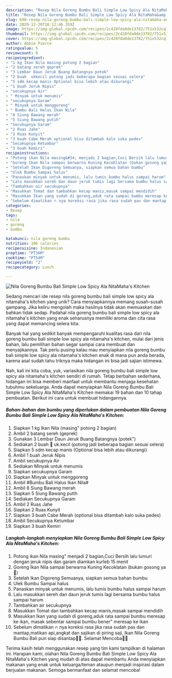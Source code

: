 ```yaml
---
description: "Resep Nila Goreng Bumbu Bali Simple Low Spicy Ala NitaMaha&amp;#39;s Kitchen, Lezat Sekali"
title: "Resep Nila Goreng Bumbu Bali Simple Low Spicy Ala NitaMaha&amp;#39;s Kitchen, Lezat Sekali"
slug: 690-resep-nila-goreng-bumbu-bali-simple-low-spicy-ala-nitamaha-and-39-s-kitchen-lezat-sekali
date: 2020-12-20T16:12:46.359Z
image: https://img-global.cpcdn.com/recipes/2c420fda0de13782/751x532cq70/nila-goreng-bumbu-bali-simple-low-spicy-ala-nitamahas-kitchen-foto-resep-utama.jpg
thumbnail: https://img-global.cpcdn.com/recipes/2c420fda0de13782/751x532cq70/nila-goreng-bumbu-bali-simple-low-spicy-ala-nitamahas-kitchen-foto-resep-utama.jpg
cover: https://img-global.cpcdn.com/recipes/2c420fda0de13782/751x532cq70/nila-goreng-bumbu-bali-simple-low-spicy-ala-nitamahas-kitchen-foto-resep-utama.jpg
author: Abbie Pierce
ratingvalue: 5
reviewcount: 8
recipeingredient:
- "1 kg Ikan Nila masing potong 2 bagian"
- "2 batang sereh geprek"
- "3 Lembar Daun Jeruk Buang Batangnya potek"
- "2 buah  ukkecil potong jadi beberapa bagian sesuai selera"
- "5 sdm kecap manis Optional bisa lebih atau dikurangi"
- "1 buah Jeruk Nipis"
- "secukupnya Air"
- " Minyak untuk menumis"
- "secukupnya Garam"
- " Minyak untuk menggoreng"
- " Bumbu Bali Halus Ikan Nila"
- "8 Siung Bawang merah"
- "5 Siung Bawang putih"
- "Secukupnya Garam"
- "2 Ruas Jahe"
- "2 Ruas Kunyit"
- "3 buah Cabe Merah optional bisa ditambah kalo suka pedes"
- "Secukupnya Ketumbar"
- "3 buah Kemiri"
recipeinstructions:
- "Potong ikan Nila masing&#34; menjadi 2 bagian,Cuci Bersih lalu lumuri dengan jeruk nipis dan garam diamkan kurleb 15 menit"
- "Goreng Ikan Nila sampai berwarna Kuning Kecoklatan (bukan gosong ya🤭)"
- "Setelah Ikan Digoreng Semuanya, siapkan semua bahan bumbu"
- "Ulek Bumbu Sampai halus"
- "Panaskan minyak untuk menumis, lalu tumis bumbu halus sampai harum"
- "Lalu masukkan sereh dan daun jeruk tumis lagi bersama bumbu halus sampai harum"
- "Tambahkan air secukupnya"
- "Masukkan Tomat dan tambahkan kecap manis,masak sampai mendidih"
- "Masukkan Ikan yang sudah di goreng,aduk rata sampai bumbu meresap ke ikan, masak sebentar sampai bumbu bener&#34; meresap ke ikan"
- "Sebelum dimatikan 🔥 nya koreksi rasa jika rasa sudah pas dan mantap,matikan api,angkat dan sajikan di piring saji, Ikan Nila Goreng Bumbu Bali pun siap disantap🤤😋. Selamat Mencoba👩‍🍳"
categories:
- Resep
tags:
- nila
- goreng
- bumbu

katakunci: nila goreng bumbu 
nutrition: 106 calories
recipecuisine: Indonesian
preptime: "PT36M"
cooktime: "PT54M"
recipeyield: "2"
recipecategory: Lunch

---
```



![Nila Goreng Bumbu Bali Simple Low Spicy Ala NitaMaha&#39;s Kitchen](https://img-global.cpcdn.com/recipes/2c420fda0de13782/751x532cq70/nila-goreng-bumbu-bali-simple-low-spicy-ala-nitamahas-kitchen-foto-resep-utama.jpg)

Sedang mencari ide resep nila goreng bumbu bali simple low spicy ala nitamaha&#39;s kitchen yang unik? Cara menyiapkannya memang susah-susah gampang. Jika keliru mengolah maka hasilnya tidak akan memuaskan dan bahkan tidak sedap. Padahal nila goreng bumbu bali simple low spicy ala nitamaha&#39;s kitchen yang enak seharusnya memiliki aroma dan cita rasa yang dapat memancing selera kita.



Banyak hal yang sedikit banyak mempengaruhi kualitas rasa dari nila goreng bumbu bali simple low spicy ala nitamaha&#39;s kitchen, mulai dari jenis bahan, lalu pemilihan bahan segar sampai cara membuat dan menyajikannya. Tak perlu pusing kalau mau menyiapkan nila goreng bumbu bali simple low spicy ala nitamaha&#39;s kitchen enak di mana pun anda berada, karena asal sudah tahu triknya maka hidangan ini bisa jadi sajian istimewa.


Nah, kali ini kita coba, yuk, variasikan nila goreng bumbu bali simple low spicy ala nitamaha&#39;s kitchen sendiri di rumah. Tetap berbahan sederhana, hidangan ini bisa memberi manfaat untuk membantu menjaga kesehatan tubuhmu sekeluarga. Anda dapat menyiapkan Nila Goreng Bumbu Bali Simple Low Spicy Ala NitaMaha&#39;s Kitchen memakai 19 bahan dan 10 tahap pembuatan. Berikut ini cara untuk membuat hidangannya.

<!--inarticleads1-->

##### Bahan-bahan dan bumbu yang diperlukan dalam pembuatan Nila Goreng Bumbu Bali Simple Low Spicy Ala NitaMaha&#39;s Kitchen:

1. Siapkan 1 kg Ikan Nila (masing&#34; potong 2 bagian)
1. Ambil 2 batang sereh (geprek)
1. Gunakan 3 Lembar Daun Jeruk Buang Batangnya (potek&#34;)
1. Sediakan 2 buah 🍅 uk.kecil (potong jadi beberapa bagian sesuai selera)
1. Siapkan 5 sdm kecap manis (Optional bisa lebih atau dikurangi)
1. Ambil 1 buah Jeruk Nipis
1. Ambil secukupnya Air
1. Sediakan  Minyak untuk menumis
1. Siapkan secukupnya Garam
1. Siapkan  Minyak untuk menggoreng
1. Ambil  #Bumbu Bali Halus Ikan Nila#
1. Ambil 8 Siung Bawang merah
1. Siapkan 5 Siung Bawang putih
1. Sediakan Secukupnya Garam
1. Ambil 2 Ruas Jahe
1. Siapkan 2 Ruas Kunyit
1. Siapkan 3 buah Cabe Merah (optional bisa ditambah kalo suka pedes)
1. Ambil Secukupnya Ketumbar
1. Siapkan 3 buah Kemiri




<!--inarticleads2-->

##### Langkah-langkah menyiapkan Nila Goreng Bumbu Bali Simple Low Spicy Ala NitaMaha&#39;s Kitchen:

1. Potong ikan Nila masing&#34; menjadi 2 bagian,Cuci Bersih lalu lumuri dengan jeruk nipis dan garam diamkan kurleb 15 menit
1. Goreng Ikan Nila sampai berwarna Kuning Kecoklatan (bukan gosong ya🤭)
1. Setelah Ikan Digoreng Semuanya, siapkan semua bahan bumbu
1. Ulek Bumbu Sampai halus
1. Panaskan minyak untuk menumis, lalu tumis bumbu halus sampai harum
1. Lalu masukkan sereh dan daun jeruk tumis lagi bersama bumbu halus sampai harum
1. Tambahkan air secukupnya
1. Masukkan Tomat dan tambahkan kecap manis,masak sampai mendidih
1. Masukkan Ikan yang sudah di goreng,aduk rata sampai bumbu meresap ke ikan, masak sebentar sampai bumbu bener&#34; meresap ke ikan
1. Sebelum dimatikan 🔥 nya koreksi rasa jika rasa sudah pas dan mantap,matikan api,angkat dan sajikan di piring saji, Ikan Nila Goreng Bumbu Bali pun siap disantap🤤😋. Selamat Mencoba👩‍🍳




Terima kasih telah menggunakan resep yang tim kami tampilkan di halaman ini. Harapan kami, olahan Nila Goreng Bumbu Bali Simple Low Spicy Ala NitaMaha&#39;s Kitchen yang mudah di atas dapat membantu Anda menyiapkan makanan yang enak untuk keluarga/teman ataupun menjadi inspirasi dalam berjualan makanan. Semoga bermanfaat dan selamat mencoba!
